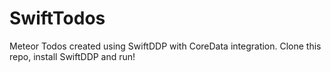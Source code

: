 # SwiftTodos
Meteor Todos created using SwiftDDP with CoreData integration.
Clone this repo, install SwiftDDP and run!
